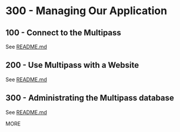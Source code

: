 # 300 - Managing Our Application

## 100 - Connect to the Multipass

See [README.md](./100/README.md)

## 200 - Use Multipass with a Website

See [README.md](./200/README.md)

## 300 - Administrating the Multipass database

See [README.md](./300/README.md)

MORE
